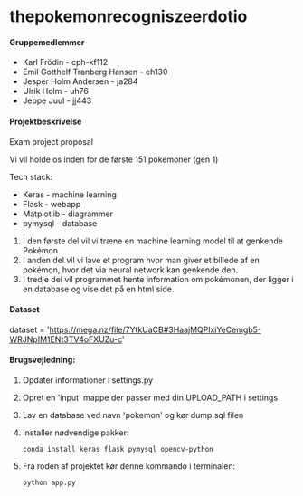 # thepokemonrecogniszeerdotio

#### Gruppemedlemmer

* Karl Frödin - cph-kf112
* Emil Gotthelf Tranberg Hansen - eh130
* Jesper Holm Andersen - ja284
* Ulrik Holm - uh76
* Jeppe Juul - jj443

#### Projektbeskrivelse

Exam project proposal

Vi vil holde os inden for de første 151 pokemoner (gen 1)

Tech stack:
* Keras - machine learning
* Flask - webapp
* Matplotlib - diagrammer
* pymysql - database


1. I den første del vil vi træne en machine learning model til at genkende Pokémon 
2. I anden del vil vi lave et program hvor man giver et billede af en pokémon, hvor det via neural network kan genkende den.
3. I tredje del vil programmet hente information om pokémonen, der ligger i en database og vise det på en html side.

#### Dataset

dataset = 'https://mega.nz/file/7YtkUaCB#3HaajMQPlxiYeCemgb5-WRJNpIM1ENt3TV4oFXUZu-c'

#### Brugsvejledning: 

1. Opdater informationer i settings.py
2. Opret en 'input' mappe der passer med din UPLOAD_PATH i settings
2. Lav en database ved navn 'pokemon' og kør dump.sql filen
3. Installer nødvendige pakker:

    `conda install keras flask pymysql opencv-python`
    
4. Fra roden af projektet kør denne kommando i terminalen:

    `python app.py`
